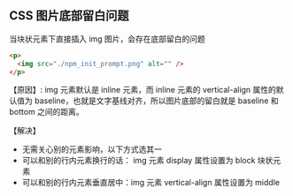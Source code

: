 ## CSS 图片底部留白问题

当块状元素下直接插入 img 图片，会存在底部留白的问题

```html
<p>
  <img src="./npm_init_prompt.png" alt="" />
</p>
```

【原因】: img 元素默认是 inline 元素，而 inline 元素的 vertical-align 属性的默认值为 baseline，也就是文字基线对齐，所以图片底部的留白就是 baseline 和 bottom 之间的距离。

【解决】

- 无需关心别的元素影响，以下方式选其一
- 可以和别的行内元素换行的话： img 元素 display 属性设置为 block 块状元素
- 可以和别的行内元素垂直居中：img 元素 vertical-align 属性设置为 middle
